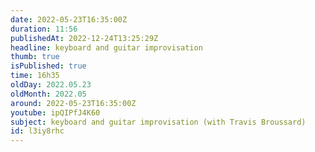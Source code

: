 ```yaml
---
date: 2022-05-23T16:35:00Z
duration: 11:56
publishedAt: 2022-12-24T13:25:29Z
headline: keyboard and guitar improvisation
thumb: true
isPublished: true
time: 16h35
oldDay: 2022.05.23
oldMonth: 2022.05
around: 2022-05-23T16:35:00Z
youtube: ipQIPfJ4K60
subject: keyboard and guitar improvisation (with Travis Broussard)
id: l3iy8rhc
---
```


